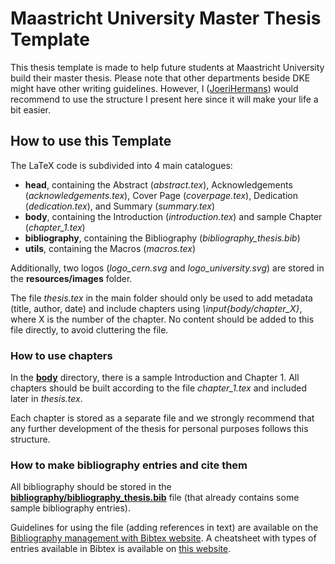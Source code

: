 # Maastricht University Master Thesis Template

This thesis template is made to help future students at Maastricht University build their master thesis. Please note that other departments beside DKE might have other writing guidelines. However, I ([JoeriHermans](https://github.com/JoeriHermans)) would recommend to use the structure I present here since it will make your life a bit easier.

## How to use this Template

The LaTeX code is subdivided into 4 main catalogues:

* **head**, containing the Abstract (*abstract.tex*), Acknowledgements (*acknowledgements.tex*), Cover Page (*coverpage.tex*), Dedication (*dedication.tex*), and Summary (*summary.tex*)
* **body**, containing the Introduction (*introduction.tex*) and sample Chapter (*chapter_1.tex*)
* **bibliography**, containing the Bibliography (*bibliography_thesis.bib*)
* **utils**, containing the Macros (*macros.tex*)

Additionally, two logos (*logo_cern.svg* and *logo_university.svg*) are stored in the **resources/images** folder.

The file *thesis.tex* in the main folder should only be used to add metadata (title, author, date) and include chapters using *\\input{body/chapter_X}*, where X is the number of the chapter. No content should be added to this file directly, to avoid cluttering the file.

### How to use chapters

In the **[body](body)** directory, there is a sample Introduction and Chapter 1. All chapters should be built according to the file *chapter_1.tex* and included later in *thesis.tex*.

Each chapter is stored as a separate file and we strongly recommend that any further development of the thesis for personal purposes follows this structure.

### How to make bibliography entries and cite them

All bibliography should be stored in the **[bibliography/bibliography_thesis.bib](bibliography/bibliography_thesis.bib)** file (that already contains some sample bibliography entries).

Guidelines for using the file (adding references in text) are available on the [Bibliography management with Bibtex website](https://www.overleaf.com/learn/latex/Bibliography_management_with_bibtex#Bibliography_management_with_Bibtex). A cheatsheet with types of entries available in Bibtex is available on [this website](http://bib-it.sourceforge.net/help/fieldsAndEntryTypes.php).
